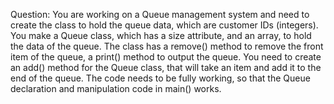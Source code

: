 Question: 
You are working on a Queue management system and need to create the class to hold the queue data, which are customer IDs (integers).
You make a Queue class, which has a size attribute, and an array, to hold the data of the queue.
The class has a remove() method to remove the front item of the queue, a print() method to output the queue.
You need to create an add() method for the Queue class, that will take an item and add it to the end of the queue.
The code needs to be fully working, so that the Queue declaration and manipulation code in main() works.
